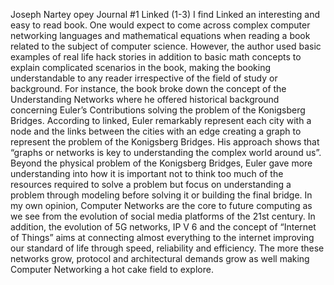 Joseph Nartey opey 
Journal #1
Linked (1-3)
I find Linked an interesting and easy to read book. One would expect to come across complex computer networking languages and mathematical equations when reading a book related to the subject of computer science. However, the author used basic examples of real life hack stories in addition to basic math concepts to explain complicated scenarios in the book, making the booking understandable to any reader irrespective of the field of study or background. 
For instance, the book broke down the concept of the Understanding Networks where he offered historical background concerning Euler’s Contributions solving the problem of the Konigsberg Bridges. According to linked, Euler remarkably represent each city with a node and the links between the cities with an edge creating a graph to represent the problem of the Konigsberg Bridges. His approach shows that “graphs or networks is key to understanding the complex world around us”. Beyond the physical problem of the Konigsberg Bridges, Euler gave more understanding into how it is important not to think too much of the resources required to solve a problem but focus on understanding a problem through modeling before solving it or building the final bridge. 
In my own opinion, Computer Networks are the core to future computing as we see from the evolution of social media platforms of the 21st century. In addition, the evolution of 5G networks, IP V 6 and the concept of “Internet of Things” aims at connecting almost everything to the internet improving our standard of life through speed, reliability and efficiency. The more these networks grow, protocol and architectural demands grow as well making Computer Networking a hot cake field to explore.
